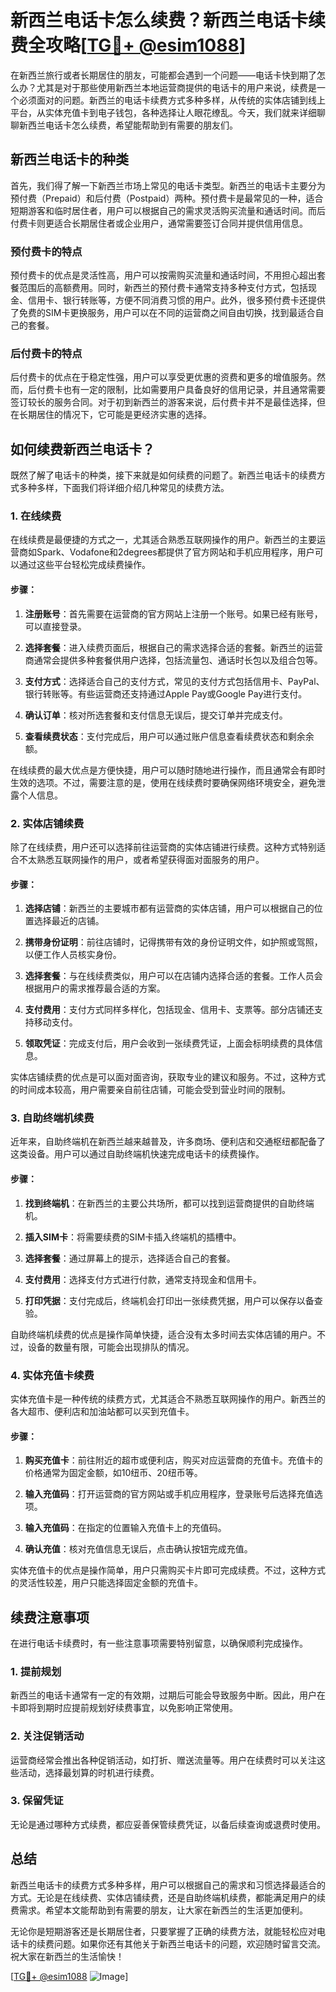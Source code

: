 # 新西兰电话卡怎么续费？新西兰电话卡续费全攻略[[TG💪+ @esim1088](https://t.me/s/esim1088)]

在新西兰旅行或者长期居住的朋友，可能都会遇到一个问题——电话卡快到期了怎么办？尤其是对于那些使用新西兰本地运营商提供的电话卡的用户来说，续费是一个必须面对的问题。新西兰的电话卡续费方式多种多样，从传统的实体店铺到线上平台，从实体充值卡到电子钱包，各种选择让人眼花缭乱。今天，我们就来详细聊聊新西兰电话卡怎么续费，希望能帮助到有需要的朋友们。

## 新西兰电话卡的种类

首先，我们得了解一下新西兰市场上常见的电话卡类型。新西兰的电话卡主要分为预付费（Prepaid）和后付费（Postpaid）两种。预付费卡是最常见的一种，适合短期游客和临时居住者，用户可以根据自己的需求灵活购买流量和通话时间。而后付费卡则更适合长期居住者或企业用户，通常需要签订合同并提供信用信息。

### 预付费卡的特点

预付费卡的优点是灵活性高，用户可以按需购买流量和通话时间，不用担心超出套餐范围后的高额费用。同时，新西兰的预付费卡通常支持多种支付方式，包括现金、信用卡、银行转账等，方便不同消费习惯的用户。此外，很多预付费卡还提供了免费的SIM卡更换服务，用户可以在不同的运营商之间自由切换，找到最适合自己的套餐。

### 后付费卡的特点

后付费卡的优点在于稳定性强，用户可以享受更优惠的资费和更多的增值服务。然而，后付费卡也有一定的限制，比如需要用户具备良好的信用记录，并且通常需要签订较长的服务合同。对于初到新西兰的游客来说，后付费卡并不是最佳选择，但在长期居住的情况下，它可能是更经济实惠的选择。

## 如何续费新西兰电话卡？

既然了解了电话卡的种类，接下来就是如何续费的问题了。新西兰电话卡的续费方式多种多样，下面我们将详细介绍几种常见的续费方法。

### 1. 在线续费

在线续费是最便捷的方式之一，尤其适合熟悉互联网操作的用户。新西兰的主要运营商如Spark、Vodafone和2degrees都提供了官方网站和手机应用程序，用户可以通过这些平台轻松完成续费操作。

#### 步骤：

1. **注册账号**：首先需要在运营商的官方网站上注册一个账号。如果已经有账号，可以直接登录。
   
2. **选择套餐**：进入续费页面后，根据自己的需求选择合适的套餐。新西兰的运营商通常会提供多种套餐供用户选择，包括流量包、通话时长包以及组合包等。

3. **支付方式**：选择适合自己的支付方式，常见的支付方式包括信用卡、PayPal、银行转账等。有些运营商还支持通过Apple Pay或Google Pay进行支付。

4. **确认订单**：核对所选套餐和支付信息无误后，提交订单并完成支付。

5. **查看续费状态**：支付完成后，用户可以通过账户信息查看续费状态和剩余余额。

在线续费的最大优点是方便快捷，用户可以随时随地进行操作，而且通常会有即时生效的选项。不过，需要注意的是，使用在线续费时要确保网络环境安全，避免泄露个人信息。

### 2. 实体店铺续费

除了在线续费，用户还可以选择前往运营商的实体店铺进行续费。这种方式特别适合不太熟悉互联网操作的用户，或者希望获得面对面服务的用户。

#### 步骤：

1. **选择店铺**：新西兰的主要城市都有运营商的实体店铺，用户可以根据自己的位置选择最近的店铺。

2. **携带身份证明**：前往店铺时，记得携带有效的身份证明文件，如护照或驾照，以便工作人员核实身份。

3. **选择套餐**：与在线续费类似，用户可以在店铺内选择合适的套餐。工作人员会根据用户的需求推荐最合适的方案。

4. **支付费用**：支付方式同样多样化，包括现金、信用卡、支票等。部分店铺还支持移动支付。

5. **领取凭证**：完成支付后，用户会收到一张续费凭证，上面会标明续费的具体信息。

实体店铺续费的优点是可以面对面咨询，获取专业的建议和服务。不过，这种方式的时间成本较高，用户需要亲自前往店铺，可能会受到营业时间的限制。

### 3. 自助终端机续费

近年来，自助终端机在新西兰越来越普及，许多商场、便利店和交通枢纽都配备了这类设备。用户可以通过自助终端机快速完成电话卡的续费操作。

#### 步骤：

1. **找到终端机**：在新西兰的主要公共场所，都可以找到运营商提供的自助终端机。

2. **插入SIM卡**：将需要续费的SIM卡插入终端机的插槽中。

3. **选择套餐**：通过屏幕上的提示，选择适合自己的套餐。

4. **支付费用**：选择支付方式进行付款，通常支持现金和信用卡。

5. **打印凭据**：支付完成后，终端机会打印出一张续费凭据，用户可以保存以备查验。

自助终端机续费的优点是操作简单快捷，适合没有太多时间去实体店铺的用户。不过，设备的数量有限，可能会出现排队的情况。

### 4. 实体充值卡续费

实体充值卡是一种传统的续费方式，尤其适合不熟悉互联网操作的用户。新西兰的各大超市、便利店和加油站都可以买到充值卡。

#### 步骤：

1. **购买充值卡**：前往附近的超市或便利店，购买对应运营商的充值卡。充值卡的价格通常为固定金额，如10纽币、20纽币等。

2. **输入充值码**：打开运营商的官方网站或手机应用程序，登录账号后选择充值选项。

3. **输入充值码**：在指定的位置输入充值卡上的充值码。

4. **确认充值**：核对充值信息无误后，点击确认按钮完成充值。

实体充值卡的优点是操作简单，用户只需购买卡片即可完成续费。不过，这种方式的灵活性较差，用户只能选择固定金额的充值卡。

## 续费注意事项

在进行电话卡续费时，有一些注意事项需要特别留意，以确保顺利完成操作。

### 1. 提前规划

新西兰的电话卡通常有一定的有效期，过期后可能会导致服务中断。因此，用户在卡即将到期时应提前规划好续费事宜，以免影响正常使用。

### 2. 关注促销活动

运营商经常会推出各种促销活动，如打折、赠送流量等。用户在续费时可以关注这些活动，选择最划算的时机进行续费。

### 3. 保留凭证

无论是通过哪种方式续费，都应妥善保管续费凭证，以备后续查询或退费时使用。

## 总结

新西兰电话卡的续费方式多种多样，用户可以根据自己的需求和习惯选择最适合的方式。无论是在线续费、实体店铺续费，还是自助终端机续费，都能满足用户的续费需求。希望本文能帮助到有需要的朋友，让大家在新西兰的生活更加便利。

无论你是短期游客还是长期居住者，只要掌握了正确的续费方法，就能轻松应对电话卡的续费问题。如果你还有其他关于新西兰电话卡的问题，欢迎随时留言交流。祝大家在新西兰的生活愉快！

[[TG💪+ @esim1088](https://t.me/s/esim1088) ![Image](https://i.postimg.cc/4NQfJmqS/Snipaste-2025-05-13-00-14-12.png)]